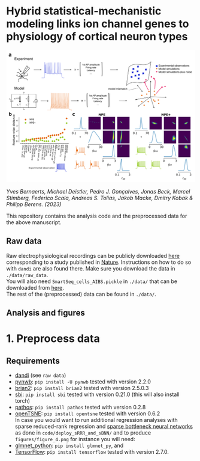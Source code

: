 # Hybrid statistical-mechanistic modeling links ion channel genes to physiology of cortical neuron types
![NPE_vs_NPE+](figures/figure_1abc.png)

*Yves Bernaerts, Michael Deistler, Pedro J. Gonçalves, Jonas Beck, Marcel Stimberg, Federico Scala, Andreas S. Tolias, Jakob Macke, Dmitry Kobak & Philipp Berens. (2023)* 

This repository contains the analysis code and the preprocessed data for the above manuscript.

## Raw data
Raw electrophysiological recordings can be publicly downloaded [here](https://dandiarchive.org/dandiset/000008/draft) corresponding to a study published in [Nature](https://www.nature.com/articles/s41586-020-2907-3). Instructions on how to do so with `dandi` are also found there. Make sure you download the data in `./data/raw_data`.
<br>
You will also need `SmartSeq_cells_AIBS.pickle` in `./data/` that can be downloaded from [here](https://zenodo.org/record/5118962#.Y-IkqHbMIuU).
<br>
The rest of the (preprocessed) data can be found in `./data/`.

## Analysis and figures
# 1. Preprocess data


## Requirements
- [dandi](https://dandiarchive.org/) (see `raw data`) <br>
- [pynwb](https://pynwb.readthedocs.io/en/stable/): `pip install -U pynwb` tested with version 2.2.0 <br> 
- [brian2](https://brian2.readthedocs.io/en/stable/): `pip install brian2` tested with version 2.5.0.3 <br>
- [sbi](https://www.mackelab.org/sbi/reference/): `pip install sbi` tested with version 0.21.0 (this will also install torch) <br>
- [pathos](https://github.com/uqfoundation/pathos): `pip install pathos` tested with version 0.2.8 <br>
- [openTSNE](https://opentsne.readthedocs.io/en/latest/installation.html#conda): `pip install opentsne` tested with version 0.6.2 <br>
In case you would want to run additional regression analyses with sparse reduced-rank regression and [sparse bottleneck neural networks](https://github.com/berenslab/sBNN/) as done in `code/deploy_sRRR_and_sBNN/` and to produce `figures/figure_4.png` for instance you will need: <br>
- [glmnet_python](https://github.com/bbalasub1/glmnet_python/): `pip install glmnet_py`, and <br>
- [TensorFlow](https://www.tensorflow.org/): `pip install tensorflow` tested with version 2.7.0. <br>
